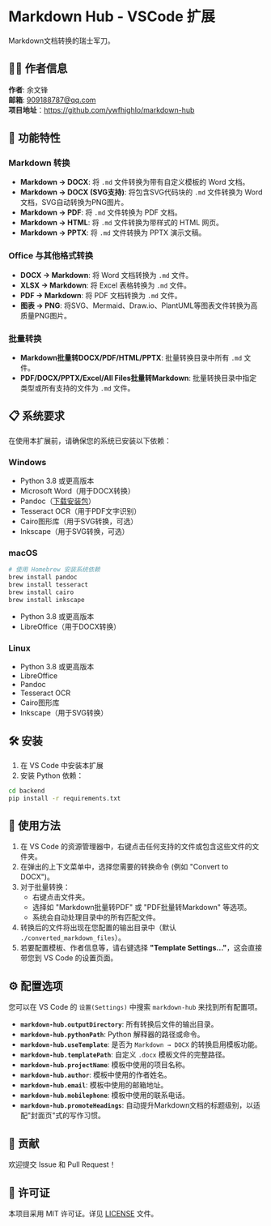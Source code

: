 # Markdown Hub - VSCode 扩展

Markdown文档转换的瑞士军刀。

## 👨‍💻 作者信息

**作者**: 余文锋  
**邮箱**: 909188787@qq.com  
**项目地址**：https://github.com/ywfhighlo/markdown-hub 

## 🎯 功能特性

### Markdown 转换
- **Markdown → DOCX**: 将 `.md` 文件转换为带有自定义模板的 Word 文档。
- **Markdown → DOCX (SVG支持)**: 将包含SVG代码块的 `.md` 文件转换为 Word 文档，SVG自动转换为PNG图片。
- **Markdown → PDF**: 将 `.md` 文件转换为 PDF 文档。
- **Markdown → HTML**: 将 `.md` 文件转换为带样式的 HTML 网页。
- **Markdown → PPTX**: 将 `.md` 文件转换为 PPTX 演示文稿。

### Office 与其他格式转换
- **DOCX → Markdown**: 将 Word 文档转换为 `.md` 文件。
- **XLSX → Markdown**: 将 Excel 表格转换为 `.md` 文件。
- **PDF → Markdown**: 将 PDF 文档转换为 `.md` 文件。
- **图表 → PNG**: 将SVG、Mermaid、Draw.io、PlantUML等图表文件转换为高质量PNG图片。

### 批量转换
- **Markdown批量转DOCX/PDF/HTML/PPTX**: 批量转换目录中所有 `.md` 文件。
- **PDF/DOCX/PPTX/Excel/All Files批量转Markdown**: 批量转换目录中指定类型或所有支持的文件为 `.md` 文件。

## 📋 系统要求

在使用本扩展前，请确保您的系统已安装以下依赖：

### Windows
- Python 3.8 或更高版本
- Microsoft Word（用于DOCX转换）
- Pandoc（[下载安装包](https://pandoc.org/installing.html)）
- Tesseract OCR（用于PDF文字识别）
- Cairo图形库（用于SVG转换，可选）
- Inkscape（用于SVG转换，可选）

### macOS
```bash
# 使用 Homebrew 安装系统依赖
brew install pandoc
brew install tesseract
brew install cairo
brew install inkscape
```
- Python 3.8 或更高版本
- LibreOffice（用于DOCX转换）

### Linux
- Python 3.8 或更高版本
- LibreOffice
- Pandoc
- Tesseract OCR
- Cairo图形库
- Inkscape（用于SVG转换）

## 🛠️ 安装

1. 在 VS Code 中安装本扩展
2. 安装 Python 依赖：
```bash
cd backend
pip install -r requirements.txt
```

## 🚀 使用方法

1. 在 VS Code 的资源管理器中，右键点击任何支持的文件或包含这些文件的文件夹。
2. 在弹出的上下文菜单中，选择您需要的转换命令 (例如 "Convert to DOCX")。
3. 对于批量转换：
   - 右键点击文件夹。
   - 选择如 "Markdown批量转PDF" 或 "PDF批量转Markdown" 等选项。
   - 系统会自动处理目录中的所有匹配文件。
4. 转换后的文件将出现在您配置的输出目录中（默认 `./converted_markdown_files`）。
5. 若要配置模板、作者信息等，请右键选择 **"Template Settings..."**，这会直接带您到 VS Code 的设置页面。

## ⚙️ 配置选项

您可以在 VS Code 的 `设置(Settings)` 中搜索 `markdown-hub` 来找到所有配置项。

- **`markdown-hub.outputDirectory`**: 所有转换后文件的输出目录。
- **`markdown-hub.pythonPath`**: Python 解释器的路径或命令。
- **`markdown-hub.useTemplate`**: 是否为 `Markdown → DOCX` 的转换启用模板功能。
- **`markdown-hub.templatePath`**: 自定义 `.docx` 模板文件的完整路径。
- **`markdown-hub.projectName`**: 模板中使用的项目名称。
- **`markdown-hub.author`**: 模板中使用的作者姓名。
- **`markdown-hub.email`**: 模板中使用的邮箱地址。
- **`markdown-hub.mobilephone`**: 模板中使用的联系电话。
- **`markdown-hub.promoteHeadings`**: 自动提升Markdown文档的标题级别，以适配"封面页"式的写作习惯。

## 🤝 贡献

欢迎提交 Issue 和 Pull Request！

## 📄 许可证

本项目采用 MIT 许可证。详见 [LICENSE](LICENSE) 文件。

